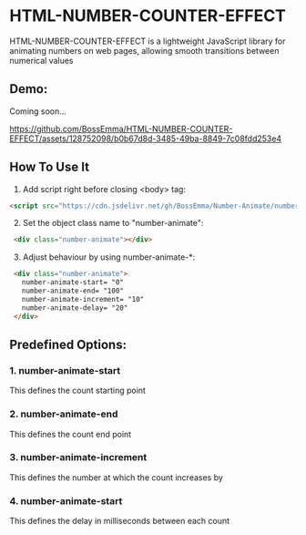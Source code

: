 # HTML-NUMBER-COUNTER-EFFECT
  HTML-NUMBER-COUNTER-EFFECT is a lightweight JavaScript library for animating numbers on web pages, allowing smooth transitions between numerical values
  
## Demo:
  Coming soon...
  

https://github.com/BossEmma/HTML-NUMBER-COUNTER-EFFECT/assets/128752098/b0b67d8d-3485-49ba-8849-7c08fdd253e4


## How To Use It
  1. Add script right before closing &lt;body&gt; tag:
   ```html
   <script src="https://cdn.jsdelivr.net/gh/BossEmma/Number-Animate/number_animate.js"></script>
   ```
  2. Set the object class name to "number-animate":
   ```html
    <div class="number-animate"></div>
   ```

  3. Adjust behaviour by using number-animate-*:
   ```html
    <div class="number-animate">
      number-animate-start= "0"
      number-animate-end= "100"
      number-animate-increment= "10"
      number-animate-delay= "20"
    </div>
   ```

## Predefined Options:
  ### 1. number-animate-start
  This defines the count starting point

  ### 2. number-animate-end
  This defines the count end point

  ### 3. number-animate-increment
  This defines the number at which the count increases by

  ### 4. number-animate-start
  This defines the delay in milliseconds between each count
